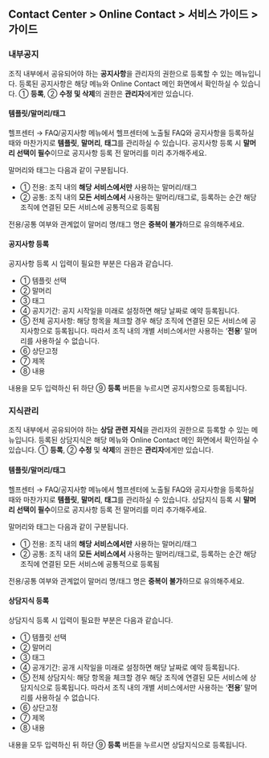 ## Contact Center > Online Contact > 서비스 가이드 > 가이드

### 내부공지
[](http://static.toastoven.net/prod_contact_center/7.1-(1))
조직 내부에서 공유되어야 하는 **공지사항**을 관리자의 권한으로 등록할 수 있는 메뉴입니다. 등록된 공지사항은 해당 메뉴와 Online Contact 메인 화면에서 확인하실 수 있습니다. ① **등록**, ② **수정 및 삭제**의 권한은 **관리자**에게만 있습니다.

#### 템플릿/말머리/태그
[](http://static.toastoven.net/prod_contact_center/7.1-(2))
헬프센터 → FAQ/공지사항 메뉴에서 헬프센터에 노출될 FAQ와 공지사항을 등록하실 때와 마찬가지로 **템플릿**, **말머리**, **태그**를 관리하실 수 있습니다. 공지사항 등록 시 **말머리 선택이 필수**이므로 공지사항 등록 전 말머리를 미리 추가해주세요.  

말머리와 태그는 다음과 같이 구분됩니다.
-	① 전용: 조직 내의 **해당 서비스에서만** 사용하는 말머리/태그
-	② 공통: 조직 내의 **모든 서비스에서** 사용하는 말머리/태그로, 등록하는 순간 해당 조직에 연결된 모든 서비스에 공통적으로 등록됨

전용/공통 여부와 관계없이 말머리 명/태그 명은 **중복이 불가**하므로 유의해주세요. 

#### 공지사항 등록
[](http://static.toastoven.net/prod_contact_center/7.1-(3))
공지사항 등록 시 입력이 필요한 부분은 다음과 같습니다.
-	① 템플릿 선택
-	② 말머리
-	③ 태그
-	④ 공지기간: 공지 시작일을 미래로 설정하면 해당 날짜로 예약 등록됩니다.
-	⑤ 전체 공지사항: 해당 항목을 체크할 경우 해당 조직에 연결된 모든 서비스에 공지사항으로 등록됩니다. 따라서 조직 내의 개별 서비스에서만 사용하는 ‘**전용**’ 말머리를 사용하실 수 없습니다. 
-	⑥ 상단고정
-	⑦ 제목
-	⑧ 내용

내용을 모두 입력하신 뒤 하단 ⑨ **등록** 버튼을 누르시면 공지사항으로 등록됩니다.

### 지식관리
[](http://static.toastoven.net/prod_contact_center/7.2-(1))
조직 내부에서 공유되어야 하는 **상담 관련 지식**을 관리자의 권한으로 등록할 수 있는 메뉴입니다. 등록된 상담지식은 해당 메뉴와 Online Contact 메인 화면에서 확인하실 수 있습니다. ① **등록**, ② **수정** 및 **삭제**의 권한은 **관리자**에게만 있습니다.

#### 템플릿/말머리/태그
[](http://static.toastoven.net/prod_contact_center/7.2-(2))
헬프센터 → FAQ/공지사항 메뉴에서 헬프센터에 노출될 FAQ와 공지사항을 등록하실 때와 마찬가지로 **템플릿**, **말머리**, **태그**를 관리하실 수 있습니다. 상담지식 등록 시 **말머리 선택이 필수**이므로 공지사항 등록 전 말머리를 미리 추가해주세요. 

말머리와 태그는 다음과 같이 구분됩니다.
-	① 전용: 조직 내의 **해당 서비스에서만** 사용하는 말머리/태그
-	② 공통: 조직 내의 **모든 서비스에서** 사용하는 말머리/태그로, 등록하는 순간 해당 조직에 연결된 모든 서비스에 공통적으로 등록됨

전용/공통 여부와 관계없이 말머리 명/태그 명은 **중복이 불가**하므로 유의해주세요. 

#### 상담지식 등록
[](http://static.toastoven.net/prod_contact_center/7.2-(3))
상담지식 등록 시 입력이 필요한 부분은 다음과 같습니다.
-	① 템플릿 선택
-	② 말머리
-	③ 태그
-	④ 공개기간: 공개 시작일을 미래로 설정하면 해당 날짜로 예약 등록됩니다.
-	⑤ 전체 상담지식: 해당 항목을 체크할 경우 해당 조직에 연결된 모든 서비스에 상담지식으로 등록됩니다. 따라서 조직 내의 개별 서비스에서만 사용하는 ‘**전용**’ 말머리를 사용하실 수 없습니다. 
-	⑥ 상단고정
-	⑦ 제목
-	⑧ 내용

내용을 모두 입력하신 뒤 하단 ⑨ **등록** 버튼을 누르시면 상담지식으로 등록됩니다.

